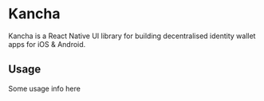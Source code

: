 # Kancha

Kancha is a React Native UI library for building decentralised identity wallet apps for iOS & Android.

## Usage
Some usage info here